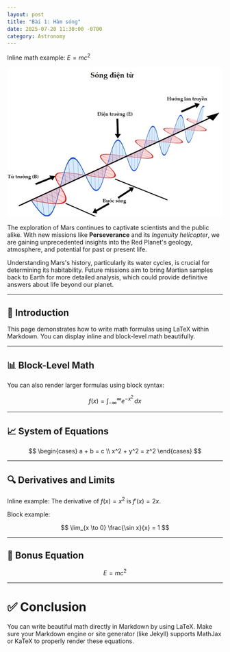 ```yaml
---
layout: post
title: "Bài 1: Hàm sóng"
date: 2025-07-20 11:30:00 -0700
category: Astronomy
---
```


Inline math example: $E = mc^2$

![Wave Function Diagram](/assets/images/lesson-1-wave-function/song_dien_tu.jpg)

The exploration of Mars continues to captivate scientists and the public alike. With new missions like **Perseverance** and its *Ingenuity helicopter*, we are gaining unprecedented insights into the Red Planet's geology, atmosphere, and potential for past or present life.

Understanding Mars's history, particularly its water cycles, is crucial for determining its habitability. Future missions aim to bring Martian samples back to Earth for more detailed analysis, which could provide definitive answers about life beyond our planet.

---

## 📐 Introduction

This page demonstrates how to write math formulas using LaTeX within Markdown. You can display inline and block-level math beautifully.

---

## 📊 Block-Level Math

You can also render larger formulas using block syntax:

$$
f(x) = \int_{-\infty}^{\infty}
    e^{-x^2} \, dx
$$

---

## 📈 System of Equations

$$
\begin{cases}
a + b = c \\
x^2 + y^2 = z^2
\end{cases}
$$

---

## 🔍 Derivatives and Limits

Inline example: The derivative of $f(x) = x^2$ is $f'(x) = 2x$.  

Block example:

$$
\lim_{x \to 0} \frac{\sin x}{x} = 1
$$

---

## 🧪 Bonus Equation

$$
E = mc^2
$$

---

# ✅ Conclusion

You can write beautiful math directly in Markdown by using LaTeX. Make sure your Markdown engine or site generator (like Jekyll) supports MathJax or KaTeX to properly render these equations.
